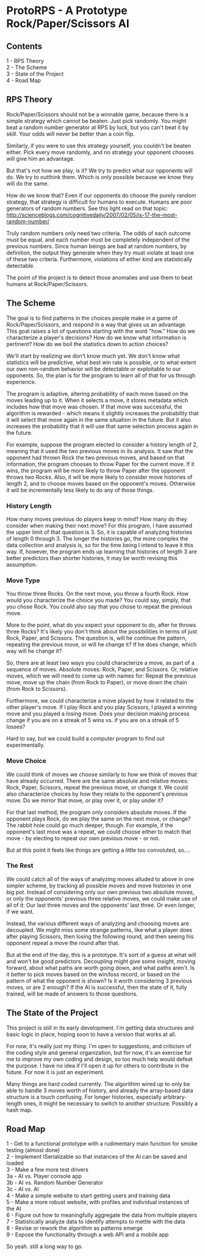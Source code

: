 # ProtoRPS - A Prototype Rock/Paper/Scissors AI

## Contents

1 - RPS Theory  
2 - The Scheme  
3 - State of the Project  
4 - Road Map

## RPS Theory

Rock/Paper/Scissors should not be a winnable game, because there is a simple strategy which cannot be beaten:  Just pick randomly.  You might beat a random number generator at RPS by luck, but you can't beat it by skill.  Your odds will never be better than a coin flip.

Similarly, if you were to use this strategy yourself, you couldn't be beaten either.  Pick every move randomly, and no strategy your opponent chooses will give him an advantage.

But that's not how we play, is it?  We try to predict what our opponents will do.  We try to outthink them.  Which is only possible because we know they will do the same.

How do we know that?  Even if our opponents do choose the purely random strategy, that strategy is difficult for humans to execute.  Humans are poor generators of random numbers.  See this light read on that topic:
http://scienceblogs.com/cognitivedaily/2007/02/05/is-17-the-most-random-number/

Truly random numbers only need two criteria.  The odds of each outcome must be equal, and each number must be completely independent of the previous numbers.  Since human beings are bad at random numbers, by definition, the output they generate when they try must violate at least one of these two criteria.  Furthermore, violations of either kind are statistically detectable.

The point of the project is to detect those anomalies and use them to beat humans at Rock/Paper/Scissors.

## The Scheme

The goal is to find patterns in the choices people make in a game of Rock/Paper/Scissors, and respond in a way that gives us an advantage.  This goal raises a lot of questions starting with the word "how."  How do we characterize a player's decisions?  How do we know what information is pertinent?  How do we boil the statistics down to action choices?

We'll start by realizing we don't know much yet.  We don't know what statistics will be predictive, what best win rate is possible, or to what extent our own non-random behavior will be detectable or exploitable to our opponents.  So, the plan is for the program to learn all of that for us through experience.

The program is adaptive, altering probability of each move based on the moves leading up to it.  When it selects a move, it stores metadata which includes how that move was chosen.  If that move was successful, the algorithm is rewarded - which means it slightly increases the probability that it will select that move again in the same situation in the future.  But it also increases the probability that it will use that same selection process again in the future.

For example, suppose the program elected to consider a history length of 2, meaning that it used the two previous moves in its analysis.  It saw that the opponent had thrown Rock the two previous moves, and based on that information, the program chooses to throw Paper for the current move.  If it wins, the program will be more likely to throw Paper after the opponent throws two Rocks.  Also, it will be more likely to consider move histories of length 2, and to choose moves based on the opponent's moves.  Otherwise it will be incrementally less likely to do any of those things.

### History Length

How many moves previous do players keep in mind?  How many do they consider when making their next move?  For this program, I have assumed the upper limit of that question is 3.  So, it is capable of analyzing histories of length 0 through 3.  The longer the histories go, the more complex the data collection and analysis is, so for the time being I intend to leave it this way.  If, however, the program ends up learning that histories of length 3 are better predictors than shorter histories, it may be worth revising this assumption.

### Move Type

You throw three Rocks.  On the next move, you throw a fourth Rock.  How would you characterize the choice you made?  You could say, simply, that you chose Rock.  You could also say that you chose to repeat the previous move.

More to the point, what do you expect your opponent to do, after he throws three Rocks?  It's likely you don't think about the possibilities in terms of just Rock, Paper, and Scissors.  The question is, will he continue the pattern, repeating the previous move, or will he change it?   If he does change, which way will he change it?

So, there are at least two ways you could characterize a move, as part of a sequence of moves.  Absolute moves: Rock, Paper, and Scissors.  Or, relative moves, which we will need to come up with names for: Repeat the previous move, move up the chain (from Rock to Paper), or move down the chain (from Rock to Scissors).

Furthermore, we could characterize a move played by how it related to the other player's move.  If I play Rock and you play Scissors, I played a winning move and you played a losing move.  Does your decision making process change if you are on a streak of 5 wins vs. if you are on a streak of 5 losses?

Hard to say, but we could build a computer program to find out experimentally.

### Move Choice

We could think of moves we choose similarly to how we think of moves that have already occurred.  There are the same absolute and relative moves:  Rock, Paper, Scissors, repeat the previous move, or change it.  We could also characterize choices by how they relate to the opponent's previous move.  Do we mirror that move, or play over it, or play under it?

For that last method, the program only considers absolute moves.  If the opponent plays Rock, do we play the same on the next move, or change?  The rabbit hole could go much deeper, though.  For example, if the opponent's last move was a repeat, we could choose either to match that move - by electing to repeat our own previous move - or not.

But at this point it feels like things are getting a little too convoluted, so....

### The Rest

We could catch all of the ways of analyzing moves alluded to above in one simpler scheme, by tracking all possible moves and move histories in one big pot.  Instead of considering only our own previous two absolute moves, or only the opponents' previous three relative moves, we could make use of all of it:  Our last three moves and the opponents' last three.  Or even longer, if we want.

Instead, the various different ways of analyzing and choosing moves are decoupled.  We might miss some strange patterns, like what a player does after playing Scissors, then losing the following round, and then seeing his opponent repeat a move the round after that.

But at the end of the day, this is a prototype.  It's sort of a guess at what will and won't be good predictors.  Decoupling might give some insight, moving forward, about what paths are worth going down, and what paths aren't.  Is it better to pick moves based on the win/loss record, or based on the pattern of what the opponent is shown?  Is it worth considering 3 previous moves, or are 2 enough?  If the AI is successful, then the state of it, fully trained, will be made of answers to those questions.

## The State of the Project

This project is still in its early development.  I'm getting data structures and basic logic in place, hoping soon to have a version that works at all.

For now, it's really just my thing.  I'm open to suggestions, and criticism of the coding style and general organization, but for now, it's an exercise for me to improve my own coding and design, so too much help would defeat the purpose.  I have no idea if I'll open it up for others to contribute in the future.  For now it is just an experiment.

Many things are hard coded currently.  The algorithim wired up to only be able to handle 3 moves worth of history, and already the array-based data structure is a touch confusing.  For longer histories, especially arbitrary-length ones, it might be necessary to switch to another structure.  Possibly a hash map.

## Road Map

1 - Get to a functional prototype with a rudimentary main function for smoke testing (almost done)  
2 - Implement ISerializable so that instances of the AI can be saved and loaded  
3 - Make a few more test drivers  
3a - AI vs. Player console app  
3b - AI vs. Random Number Generator  
3c - AI vs. AI  
4 - Make a simple website to start getting users and training data  
5 - Make a more robust website, with profiles and individual instances of the AI  
6 - Figure out how to meaningfully aggregate the data from multiple players  
7 - Statistically analyze data to identify attempts to mettle with the data  
8 - Revise or rework the algorithm as patterns emerge  
9 - Expose the functionality through a web API and a mobile app  

So yeah.  still a long way to go.
